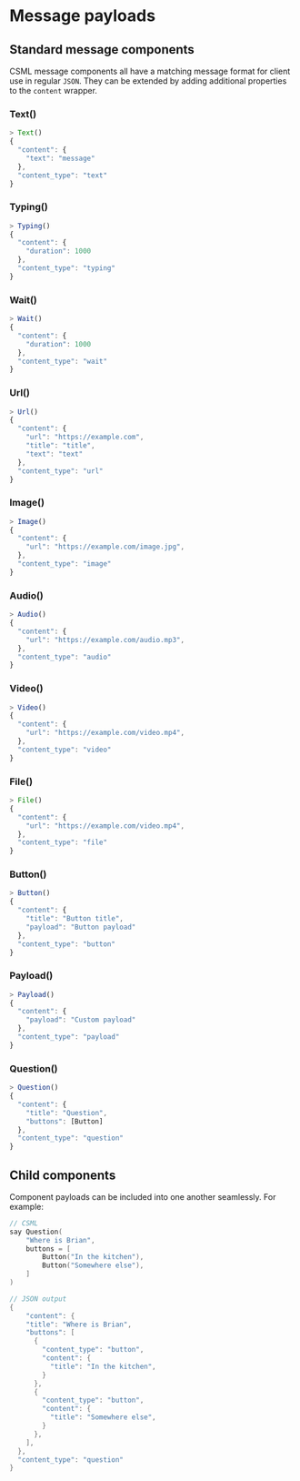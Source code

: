 # Message payloads

## Standard message components

CSML message components all have a matching message format for client use in regular `JSON`. They can be extended by adding additional properties to the `content` wrapper.

### Text\(\)

```javascript
> Text()
{
  "content": {
    "text": "message"
  },
  "content_type": "text"
}
```

### Typing\(\)

```javascript
> Typing()
{
  "content": {
    "duration": 1000
  },
  "content_type": "typing"
}
```

### Wait\(\)

```javascript
> Wait()
{
  "content": {
    "duration": 1000
  },
  "content_type": "wait"
}
```

### Url\(\)

```javascript
> Url()
{
  "content": {
    "url": "https://example.com",
    "title": "title",
    "text": "text"
  },
  "content_type": "url"
}
```

### Image\(\)

```javascript
> Image()
{
  "content": {
    "url": "https://example.com/image.jpg",
  },
  "content_type": "image"
}
```

### Audio\(\)

```javascript
> Audio()
{
  "content": {
    "url": "https://example.com/audio.mp3",
  },
  "content_type": "audio"
}
```

### Video\(\)

```javascript
> Video()
{
  "content": {
    "url": "https://example.com/video.mp4",
  },
  "content_type": "video"
}
```

### File\(\)

```javascript
> File()
{
  "content": {
    "url": "https://example.com/video.mp4",
  },
  "content_type": "file"
}
```

### Button\(\)

```javascript
> Button()
{
  "content": {
    "title": "Button title",
    "payload": "Button payload"
  },
  "content_type": "button"
}
```

### Payload\(\)

```javascript
> Payload()
{
  "content": {
    "payload": "Custom payload"
  },
  "content_type": "payload"
}
```

### Question\(\)

```javascript
> Question()
{
  "content": {
    "title": "Question",
    "buttons": [Button]
  },
  "content_type": "question"
}
```

## Child components

Component payloads can be included into one another seamlessly. For example: 

```cpp
// CSML
say Question(
    "Where is Brian",
    buttons = [
        Button("In the kitchen"),
        Button("Somewhere else"),
    ]
)

// JSON output
{
    "content": {
    "title": "Where is Brian",
    "buttons": [
      {
        "content_type": "button",
        "content": {
          "title": "In the kitchen",
        }
      },
      {
        "content_type": "button",
        "content": {
          "title": "Somewhere else",
        }
      },
    ],
  },
  "content_type": "question"
}
```

